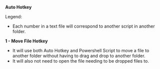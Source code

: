 **Auto Hotkey**

Legend:
- Each number in a text file will correspond to another script in another folder.

**1 - Move File Hotkey**
- It will use both Auto Hotkey and Powershell Script to move a file to another folder without having to drag and drop to another folder.
- It will also not need to open the file needing to be dropped files to.